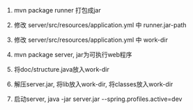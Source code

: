 1. mvn package runner 打包成jar

2. 修改 server/src/resources/application.yml 中 runner.jar-path

3. 修改 server/src/resources/application.yml 中 work-dir

4. mvn package server, jar为可执行web程序

5. 将doc/structure.java放入work-dir

6. 解压server.jar, 将lib放入work-dir, 将classes放入work-dir

7. 启动server, java -jar server.jar --spring.profiles.active=dev


